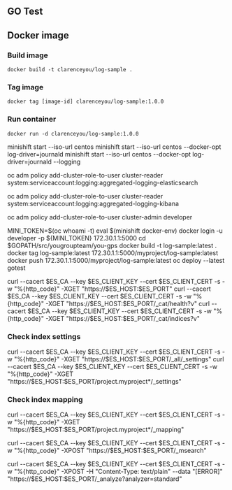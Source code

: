 GO Test
--------

## Docker image

### Build image
    docker build -t clarenceyou/log-sample .

### Tag image
    docker tag [image-id] clarenceyou/log-sample:1.0.0

### Run container
    docker run -d clarenceyou/log-sample:1.0.0


minishift start --iso-url centos
minishift start --iso-url centos --docker-opt log-driver=journald
minishift start --iso-url centos --docker-opt log-driver=journald --logging

oc adm policy add-cluster-role-to-user cluster-reader system:serviceaccount:logging:aggregated-logging-elasticsearch

oc adm policy add-cluster-role-to-user cluster-reader system:serviceaccount:logging:aggregated-logging-kibana 

oc adm policy add-cluster-role-to-user cluster-admin developer

MINI_TOKEN=$(oc whoami -t)
eval $(minishift docker-env)
docker login -u developer -p ${MINI_TOKEN} 172.30.1.1:5000 
cd $GOPATH/src/yougroupteam/you-gps
docker build -t log-sample:latest .
docker tag log-sample:latest 172.30.1.1:5000/myproject/log-sample:latest
docker push 172.30.1.1:5000/myproject/log-sample:latest
oc deploy --latest gotest


curl --cacert $ES_CA --key $ES_CLIENT_KEY --cert $ES_CLIENT_CERT -s -w "%{http_code}" -XGET "https://$ES_HOST:$ES_PORT"
curl --cacert $ES_CA --key $ES_CLIENT_KEY --cert $ES_CLIENT_CERT -s -w "%{http_code}" -XGET "https://$ES_HOST:$ES_PORT/_cat/health?v"
curl --cacert $ES_CA --key $ES_CLIENT_KEY --cert $ES_CLIENT_CERT -s -w "%{http_code}" -XGET "https://$ES_HOST:$ES_PORT/_cat/indices?v"

### Check index settings
curl --cacert $ES_CA --key $ES_CLIENT_KEY --cert $ES_CLIENT_CERT -s -w "%{http_code}" -XGET "https://$ES_HOST:$ES_PORT/_all/_settings"
curl --cacert $ES_CA --key $ES_CLIENT_KEY --cert $ES_CLIENT_CERT -s -w "%{http_code}" -XGET "https://$ES_HOST:$ES_PORT/project.myproject*/_settings"

### Check index mapping
curl --cacert $ES_CA --key $ES_CLIENT_KEY --cert $ES_CLIENT_CERT -s -w "%{http_code}" -XGET "https://$ES_HOST:$ES_PORT/project.myproject*/_mapping"

curl --cacert $ES_CA --key $ES_CLIENT_KEY --cert $ES_CLIENT_CERT -s -w "%{http_code}" -XPOST "https://$ES_HOST:$ES_PORT/_msearch"


curl --cacert $ES_CA --key $ES_CLIENT_KEY --cert $ES_CLIENT_CERT -s -w "%{http_code}" -XPOST -H "Content-Type: text/plain" --data "[ERROR]"  "https://$ES_HOST:$ES_PORT/_analyze?analyzer=standard"